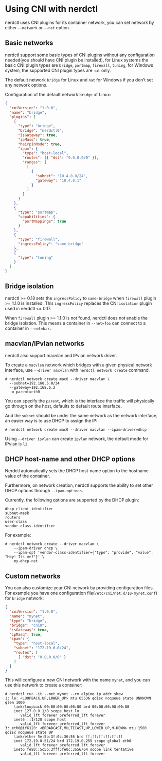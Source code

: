 # Using CNI with nerdctl

nerdctl uses CNI plugins for its container network, you can set network by
either `--network` or `--net` option.

## Basic networks

nerdctl support some basic types of CNI plugins without any configuration
needed(you should have CNI plugin be installed), for Linux systems the basic
CNI plugin types are `bridge`, `portmap`, `firewall`, `tuning`, for Windows
system, the supported CNI plugin types are `nat` only.

The default network `bridge` for Linux and `nat` for Windows if you
don't set any network options.

Configuration of the default network `bridge` of Linux:

```json
{
  "cniVersion": "1.0.0",
  "name": "bridge",
  "plugins": [
    {
      "type": "bridge",
      "bridge": "nerdctl0",
      "isGateway": true,
      "ipMasq": true,
      "hairpinMode": true,
      "ipam": {
        "type": "host-local",
        "routes": [{ "dst": "0.0.0.0/0" }],
        "ranges": [
          [
            {
              "subnet": "10.4.0.0/24",
              "gateway": "10.4.0.1"
            }
          ]
        ]
      }
    },
    {
      "type": "portmap",
      "capabilities": {
        "portMappings": true
      }
    },
    {
      "type": "firewall",
      "ingressPolicy": "same-bridge"
    },
    {
      "type": "tuning"
    }
  ]
}
```

## Bridge isolation

nerdctl >= 0.18 sets the `ingressPolicy` to `same-bridge` when `firewall` plugin >= 1.1.0 is installed.
This `ingressPolicy` replaces the CNI `isolation` plugin used in nerdctl <= 0.17.

When `firewall` plugin >= 1.1.0 is not found, nerdctl does not enable the bridge isolation.
This means a container in `--net=foo` can connect to a container in `--net=bar`.

## macvlan/IPvlan networks

nerdctl also support macvlan and IPvlan network driver.

To create a `macvlan` network which bridges with a given physical network interface, use `--driver macvlan` with
`nerdctl network create` command.

```
# nerdctl network create mac0 --driver macvlan \
  --subnet=192.168.5.0/24
  --gateway=192.168.5.2
  -o parent=eth0
```

You can specify the `parent`, which is the interface the traffic will physically go through on the host,
defaults to default route interface.

And the `subnet` should be under the same network as the network interface,
an easier way is to use DHCP to assign the IP:

```
# nerdctl network create mac0 --driver macvlan --ipam-driver=dhcp
```

Using `--driver ipvlan` can create `ipvlan` network, the default mode for IPvlan is `l2`.

## DHCP host-name and other DHCP options

Nerdctl automatically sets the DHCP host-name option to the hostname value of the container.

Furthermore, on network creation, nerdctl supports the ability to set other DHCP options through `--ipam-options`.

Currently, the following options are supported by the DHCP plugin:
```
dhcp-client-identifier
subnet-mask
routers
user-class
vendor-class-identifier
```

For example:
```
# nerdctl network create --driver macvlan \
    --ipam-driver dhcp \
    --ipam-opt 'vendor-class-identifier={"type": "provide", "value": "Hey! Its me!"}' \
    my-dhcp-net
```

## Custom networks

You can also customize your CNI network by providing configuration files.
For example you have one configuration file(`/etc/cni/net.d/10-mynet.conf`)
for `bridge` network:

```json
{
  "cniVersion": "1.0.0",
  "name": "mynet",
  "type": "bridge",
  "bridge": "cni0",
  "isGateway": true,
  "ipMasq": true,
  "ipam": {
    "type": "host-local",
    "subnet": "172.19.0.0/24",
    "routes": [
      { "dst": "0.0.0.0/0" }
    ]
  }
}
```

This will configure a new CNI network with the name `mynet`, and you can use
this network to create a container:

```console
# nerdctl run -it --net mynet --rm alpine ip addr show
1: lo: <LOOPBACK,UP,LOWER_UP> mtu 65536 qdisc noqueue state UNKNOWN qlen 1000
    link/loopback 00:00:00:00:00:00 brd 00:00:00:00:00:00
    inet 127.0.0.1/8 scope host lo
       valid_lft forever preferred_lft forever
    inet6 ::1/128 scope host
       valid_lft forever preferred_lft forever
3: eth0@if6120: <BROADCAST,MULTICAST,UP,LOWER_UP,M-DOWN> mtu 1500 qdisc noqueue state UP
    link/ether 5e:5b:3f:0c:36:56 brd ff:ff:ff:ff:ff:ff
    inet 172.19.0.51/24 brd 172.19.0.255 scope global eth0
       valid_lft forever preferred_lft forever
    inet6 fe80::5c5b:3fff:fe0c:3656/64 scope link tentative
       valid_lft forever preferred_lft forever
```
